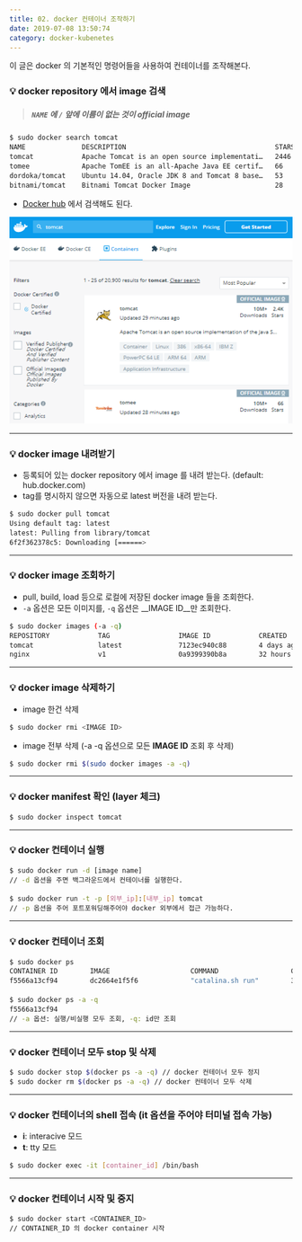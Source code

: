 ```yaml
---
title: 02. docker 컨테이너 조작하기
date: 2019-07-08 13:50:74
category: docker-kubenetes
---
```


이 글은 docker 의 기본적인 명령어들을 사용하여 컨테이너를 조작해본다.

### 💡 docker repository 에서 image 검색
> ##### `NAME` 에 `/` 앞에 이름이 없는 것이 __official image__

```sh
$ sudo docker search tomcat
NAME              DESCRIPTION                                     STARS               OFFICIAL            AUTOMATED
tomcat            Apache Tomcat is an open source implementati…   2446                [OK]                
tomee             Apache TomEE is an all-Apache Java EE certif…   66                  [OK]                
dordoka/tomcat    Ubuntu 14.04, Oracle JDK 8 and Tomcat 8 base…   53                                      [OK]
bitnami/tomcat    Bitnami Tomcat Docker Image                     28                                      [OK]
```

- [Docker hub](https://hub.docker.com) 에서 검색해도 된다. 

![docker_hub](./assets/docker_hub.PNG)

---

### 💡 docker image 내려받기
  - 등록되어 있는 docker repository 에서 image 를 내려 받는다. (default: hub.docker.com)
  - tag를 명시하지 않으면 자동으로 latest 버전을 내려 받는다.

```sh
$ sudo docker pull tomcat
Using default tag: latest
latest: Pulling from library/tomcat
6f2f362378c5: Downloading [======>                                            ]  5.975MB/45.34MB
```

---

### 💡 docker image 조회하기
  - pull, build, load 등으로 로컬에 저장된 docker image 들을 조회한다.
  - `-a` 옵션은 모든 이미지를, `-q` 옵션은 __IMAGE ID__만 조회한다.

```sh
$ sudo docker images (-a -q)
REPOSITORY            TAG                 IMAGE ID            CREATED             SIZE
tomcat                latest              7123ec940c88        4 days ago          510MB
nginx                 v1                  0a9399390b8a        32 hours ago        109MB
```

---

### 💡 docker image 삭제하기
* image 한건 삭제
```sh
$ sudo docker rmi <IMAGE ID>
```
* image 전부 삭제 (-a -q 옵션으로 모든 __IMAGE ID__ 조회 후 삭제)
```sh
$ sudo docker rmi $(sudo docker images -a -q)
```

---

### 💡 docker manifest 확인 (layer 체크)

```sh
$ sudo docker inspect tomcat
```

---

### 💡 docker 컨테이너 실행

```sh
$ sudo docker run -d [image name]
// -d 옵션을 주면 백그라운드에서 컨테이너를 실행한다.

$ sudo docker run -t -p [외부_ip]:[내부_ip] tomcat
// -p 옵션을 주어 포트포워딩해주어야 docker 외부에서 접근 가능하다.
```
---

### 💡 docker 컨테이너 조회 

```sh 
$ sudo docker ps
CONTAINER ID        IMAGE                    COMMAND                  CREATED             STATUS              PORTS                                              NAMES
f5566a13cf94        dc2664e1f5f6             "catalina.sh run"        32 hours ago        Up 32 hours         0.0.0.0:8080->8080/tcp                             tomcat

$ sudo docker ps -a -q
f5566a13cf94
// -a 옵션: 실행/비실행 모두 조회, -q: id만 조회
```

---

### 💡 docker 컨테이너 모두 stop 및 삭제

```sh
$ sudo docker stop $(docker ps -a -q) // docker 컨테이너 모두 정지
$ sudo docker rm $(docker ps -a -q) // docker 컨테이너 모두 삭제
```

---

### 💡 docker 컨테이너의 shell 접속 (it 옵션을 주어야 터미널 접속 가능)
- __i__: interacive 모드
- __t__: tty 모드

```sh 
$ sudo docker exec -it [container_id] /bin/bash
```

---

### 💡 docker 컨테이너 시작 및 중지

```sh
$ sudo docker start <CONTAINER_ID>
// CONTAINER_ID 의 docker container 시작
```